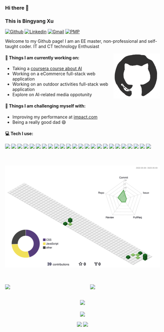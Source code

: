 ### Hi there 👋 
### This is Bingyang Xu

[![Github](https://img.shields.io/badge/-Github-000?style=flat&logo=Github&logoColor=white)](https://github.com/xubingyang)
[![Linkedin](https://img.shields.io/badge/-LinkedIn-blue?style=flat&logo=Linkedin&logoColor=white)](https://www.linkedin.com/in/bingyangxu/)
[![Gmail](https://img.shields.io/badge/-Gmail-c14438?style=flat&logo=Gmail&logoColor=white)](mailto:hi.xubingyang@gmail.com)
[![PMP](https://img.shields.io/badge/PMP-Certified-brightgreen?style=flat&logoColor=white)](https://www.credly.com/badges/820c538f-384d-4ed7-bb7f-87f21dfcf136/linked_in_profile)

Welcome to my Github page! I am an EE master, non-professional and self-taught coder.
IT and CT technology Enthusiast

<img align="right" src="assets/images/github-logo.gif" width="30%" height="auto" />


#### 🌱 Things I am currently working on: 
- Taking a [coursera course about AI](https://www.coursera.org/learn/ai-for-everyone)
- Working on a eCommerce full-stack web application
- Working on an outdoor activities full-stack web application
- Explore on AI-related media oppotunity

#### :muscle: Things I am challenging myself with:
- Improving my performance at [impact.com](https://impact.com)
- Being a really good dad :smile:

#### :computer: Tech I use: 
<div style="text-align:left">
<img src = "https://img.shields.io/badge/-HTML5-E34F26?style=flat&logo=html5&logoColor=white">
<img src = "https://img.shields.io/badge/-CSS3-1572B6?style=flat&logo=css3&logoColor=white">
<img src="https://img.shields.io/badge/-JavaScript-eed718?style=flat&logo=javascript&logoColor=white">
<img src="https://img.shields.io/badge/-Sass-cc6699?style=flat&logo=sass&logoColor=white">
<img src="https://img.shields.io/badge/-Bootstrap-563D7C?style=flat&logo=bootstrap&logoColor=white">
<img src="https://img.shields.io/badge/Tailwind_CSS-38B2AC?style=flat&logo=tailwind-css&logoColor=white">
<img src="https://img.shields.io/badge/-React-000000?style=flat&logo=react&logoColor=white">
<img src="https://img.shields.io/badge/-MongoDB-4DB33D?style=flat&logo=mongodb&logoColor=white">
<img src="https://img.shields.io/badge/-GraphQL-e535ab?style=flat&logo=graphql&logoColor=white">
<img src="https://img.shields.io/badge/-MySQL-F29111?style=flat&logo=mysql&logoColor=white">
<img src="https://img.shields.io/badge/-Express.js-787878?style=flat">
<img src="https://img.shields.io/badge/-Node.js-3C873A?style=flat&logo=Node.js&logoColor=white">
<img src="https://img.shields.io/badge/-Firebase-FFA611?style=flat&logo=firebase&logoColor=white">
<img src="http://img.shields.io/badge/-Git-F1502F?style=flat&logo=git&logoColor=white">
<img src="http://img.shields.io/badge/-Github-000000?style=flat&logo=github&logoColor=white">
<img src="http://img.shields.io/badge/-VS_Code-007ACC?style=flat&logo=visual_studio_code&logoColor=white">
<img src="http://img.shields.io/badge/-Heroku-430098?style=flat&logo=heroku&logoColor=white">
<img src="http://img.shields.io/badge/-Vercel-black?style=flat&logo=vercel&logoColor=white">
<img src="https://img.shields.io/badge/Netlify-00C7B7?style=flat&logo=netlify&logoColor=white">
<img src="http://img.shields.io/badge/-Google_Cloud_Platform-4285F4?style=flat&logo=google_cloud&logoColor=white">
<img src="https://img.shields.io/badge/Amazon_AWS-FF9900?style=flat&logo=amazonaws&logoColor=white">
<img src="https://img.shields.io/badge/Cloudflare-F38020?style=flat&logo=Cloudflare&logoColor=white">
<img src="https://img.shields.io/badge/Microsoft_Azure-0089D6?style=flat&logo=microsoft-azure&logoColor=white">
<img src="https://img.shields.io/badge/Twilio-F22F46?style=flat&logo=Twilio&logoColor=white">
</div>
<br >
<br >
<br >
<div style="text-align:center">
<img src="profile-3d-contrib/profile-green-animate.svg" />
</div>
<br >
<br >
<br >
<div style="text-align:center">
<img align="left" style="width:45%" src="https://github-readme-stats.vercel.app/api?username=xubingyang&hide_border=true" />
<img align="right" style="width:45%" src="https://github-readme-stats.vercel.app/api/top-langs/?username=xubingyang&layout=compact&hide_border=true" />
</div>
<br >
<br >
<br >
<div style="text-align:center">
<img src="https://github-readme-activity-graph.cyclic.app/graph?username=xubingyang&theme=github-light" />
</div>
<br >
<div style="text-align:center">
<img align="center" src="https://streak-stats.demolab.com/?user=xubingyang" />
</div>
<br >
<div style="text-align:center">
<img src="https://visitor-badge.laobi.icu/badge?page_id=xubingyang.xubingyang" />
<img src="https://gpvc.arturio.dev/xubingyang" />
</div>
